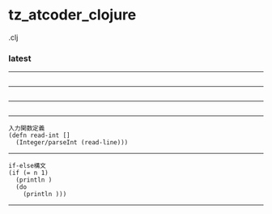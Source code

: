 # tz_atcoder_clojure

.clj



### latest
---
```

```
---
```

```
---
```

```
---
```
入力関数定義
(defn read-int []
  (Integer/parseInt (read-line))) 
```
---
```
if-else構文
(if (= n 1)
  (println ) 
  (do
    (println ))) 
```
---
